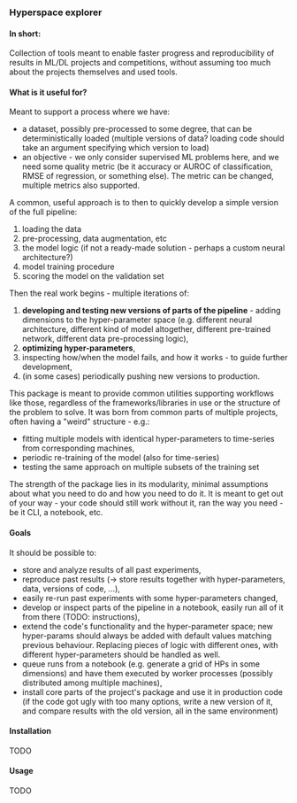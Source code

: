 ### Hyperspace explorer

#### In short:
Collection of tools meant to enable faster progress and reproducibility of results in ML/DL projects and competitions,
without assuming too much about the projects themselves and used tools. 

#### What is it useful for?
Meant to support a process where we have:
- a dataset, possibly pre-processed to some degree, that can be deterministically loaded (multiple versions of data? 
loading code should take an argument specifying which version to load)
- an objective - we only consider supervised ML problems here, and we need some quality metric (be it 
accuracy or AUROC of classification, RMSE of regression, or something else). The metric can be changed, multiple metrics also supported.

A common, useful approach is to then to quickly develop a simple version of the full pipeline:
1. loading the data
2. pre-processing, data augmentation, etc
3. the model logic (if not a ready-made solution - perhaps a custom neural architecture?)
4. model training procedure
5. scoring the model on the validation set 

Then the real work begins - multiple iterations of:
1. **developing and testing new versions of parts of the pipeline** - adding dimensions to the hyper-parameter 
space (e.g. different neural architecture, different kind of model altogether, different pre-trained network, different 
data pre-processing logic),
2. **optimizing hyper-parameters**,
3. inspecting how/when the model fails, and how it works - to guide further development,
4. (in some cases) periodically pushing new versions to production.
 
This package is meant to provide common utilities supporting workflows like those, regardless
of the frameworks/libraries in use or the structure of the problem to solve. It was born from 
common parts of multiple projects, often having a "weird" structure - e.g.:

- fitting multiple models with identical hyper-parameters to time-series from corresponding machines,
- periodic re-training of the model (also for time-series)
- testing the same approach on multiple subsets of the training set

The strength of the package lies in its modularity, minimal assumptions about what you need to do 
and how you need to do it. It is meant to get out of your way - your code should still work without it, 
ran the way you need - be it CLI, a notebook, etc.

#### Goals
It should be possible to:
- store and analyze results of all past experiments,
- reproduce past results (-> store results together with hyper-parameters, data, versions of code, ...),
- easily re-run past experiments with some hyper-parameters changed,
- develop or inspect parts of the pipeline in a notebook, easily run all of it from there (TODO: instructions),
- extend the code's functionality and the hyper-parameter space; new hyper-params should always be added 
  with default values matching previous behaviour. Replacing pieces of logic with different ones, with different 
  hyper-parameters should be handled as well.
- queue runs from a notebook (e.g. generate a grid of HPs in some dimensions) and have them
  executed by worker processes (possibly distributed among multiple machines),
- install core parts of the project's package and use it in production code (if the code got ugly with too many
  options, write a new version of it, and compare results with the old version, all in the same environment)

#### Installation
TODO
#### Usage
TODO
